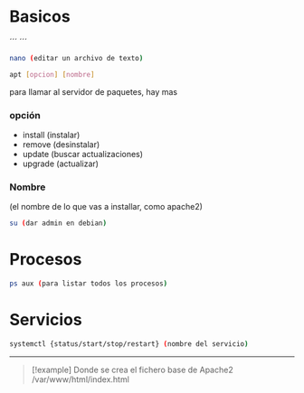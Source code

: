 # Basicos
´´´
´´´
```bash
nano (editar un archivo de texto)
```
```bash
apt [opcion] [nombre]
```
para llamar al servidor de paquetes, hay mas

### opción
- install (instalar)
- remove (desinstalar) 
- update (buscar actualizaciones) 
- upgrade (actualizar) 
### Nombre
(el nombre de lo que vas a installar, como apache2)

```bash
su (dar admin en debian)
```

# Procesos
```bash
ps aux (para listar todos los procesos)
```
# Servicios
```bash
systemctl {status/start/stop/restart} (nombre del servicio)
```

---

>[!example] Donde se crea el fichero base de Apache2
> /var/www/html/index.html


